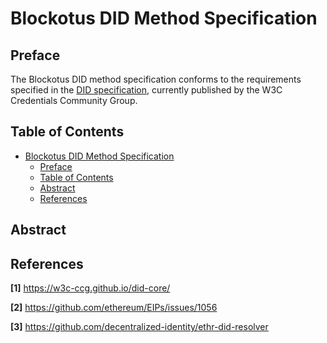 # Blockotus DID Method Specification

## Preface

The Blockotus DID method specification conforms to the requirements specified in
the [DID specification](https://w3c-ccg.github.io/did-core/), currently published by the
W3C Credentials Community Group.

## Table of Contents

- [Blockotus DID Method Specification](#blockotus-did-method-specification)
  - [Preface](#preface)
  - [Table of Contents](#table-of-contents)
  - [Abstract](#abstract)
  - [References](#references)

## Abstract

## References

 **[1]** <https://w3c-ccg.github.io/did-core/>

 **[2]** <https://github.com/ethereum/EIPs/issues/1056>

 **[3]** <https://github.com/decentralized-identity/ethr-did-resolver>
